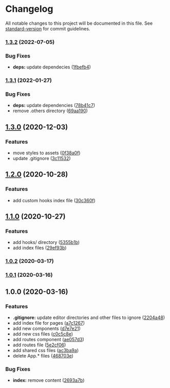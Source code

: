 # Changelog

All notable changes to this project will be documented in this file. See [standard-version](https://github.com/conventional-changelog/standard-version) for commit guidelines.

### [1.3.2](https://github.com/SandroMiguel/react-sceleto/compare/v1.3.1...v1.3.2) (2022-07-05)


### Bug Fixes

* **deps:** update dependecies ([1fbefb4](https://github.com/SandroMiguel/react-sceleto/commit/1fbefb44bd2cbd47d1bad42b8a6ca2141f8cb0bd))

### [1.3.1](https://github.com/SandroMiguel/react-sceleto/compare/v1.3.0...v1.3.1) (2022-01-27)


### Bug Fixes

* **deps:** update dependencies ([78b41c7](https://github.com/SandroMiguel/react-sceleto/commit/78b41c7303b5950f72d2bba7448e375f718445dc))
* remove .others directory ([69aa190](https://github.com/SandroMiguel/react-sceleto/commit/69aa1905cbbe1833120315108370862e60896276))

## [1.3.0](https://github.com/SandroMiguel/react-sceleto/compare/v1.2.0...v1.3.0) (2020-12-03)


### Features

* move styles to assets ([0f38a0f](https://github.com/SandroMiguel/react-sceleto/commit/0f38a0fa11827e6d1c3f6abaac9d70b76e024fc1))
* update .gitignore ([3c11532](https://github.com/SandroMiguel/react-sceleto/commit/3c11532f6f2555190eb5f5813fa68aaea11d8328))

## [1.2.0](https://github.com/SandroMiguel/react-sceleto/compare/v1.1.0...v1.2.0) (2020-10-28)


### Features

* add custom hooks index file ([30c360f](https://github.com/SandroMiguel/react-sceleto/commit/30c360f3f428d0019d5eb7ccb90fb432419b6cc4))

## [1.1.0](https://github.com/SandroMiguel/react-sceleto/compare/v1.0.2...v1.1.0) (2020-10-27)


### Features

* add hooks/ directory ([5355b1b](https://github.com/SandroMiguel/react-sceleto/commit/5355b1b220770ed668739d077329501ccd66a562))
* add index files ([29ef93b](https://github.com/SandroMiguel/react-sceleto/commit/29ef93b7100ad453f7339f2a9a5c5b2f2d3c88f2))

### [1.0.2](https://github.com/SandroMiguel/react-sceleto/compare/v1.0.1...v1.0.2) (2020-03-17)

### [1.0.1](https://github.com/SandroMiguel/react-sceleto/compare/v1.0.0...v1.0.1) (2020-03-16)

## 1.0.0 (2020-03-16)


### Features

* **.gitignore:** update editor directories and other files to ignore ([2204a48](https://github.com/SandroMiguel/react-sceleto/commit/2204a4823d70f923b6534c39da5c666592e8cb54))
* add index file for pages ([a7c1267](https://github.com/SandroMiguel/react-sceleto/commit/a7c12671a5357847b8c2b3223563fda6e349ae76))
* add new components ([d7e7e21](https://github.com/SandroMiguel/react-sceleto/commit/d7e7e21e7e0bd767976325dc2a4d07e8b8e07767))
* add new css files ([c0c5c8e](https://github.com/SandroMiguel/react-sceleto/commit/c0c5c8ede02083c8f826a77505794848eeba813b))
* add routes component ([ae057d3](https://github.com/SandroMiguel/react-sceleto/commit/ae057d3bdd9a723585b362172dd74871d9268753))
* add routes file ([5e2cf06](https://github.com/SandroMiguel/react-sceleto/commit/5e2cf067e0c81d0213770b5965b3ef952916ecdd))
* add shared css files ([ac3ba9a](https://github.com/SandroMiguel/react-sceleto/commit/ac3ba9a45c0ff91f0fdfd06fca32eb0e2080ce94))
* delete App.* files ([468703e](https://github.com/SandroMiguel/react-sceleto/commit/468703ed1d76001e9194dc7daed53883780080d0))


### Bug Fixes

* **index:** remove content ([2693a7b](https://github.com/SandroMiguel/react-sceleto/commit/2693a7bb007c6d67886c1728e11f1b84c4bca169))
